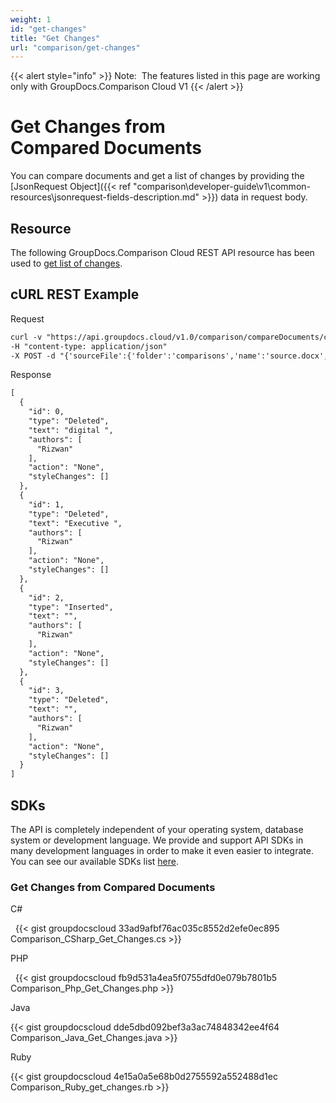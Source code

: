 ```yaml
---
weight: 1
id: "get-changes"
title: "Get Changes"
url: "comparison/get-changes"
---
```


{{< alert style="info" >}}
Note:  The features listed in this page are working only with GroupDocs.Comparison Cloud V1
{{< /alert >}}






# Get Changes from Compared Documents #

You can compare documents and get a list of changes by providing the [JsonRequest Object]({{< ref "comparison\developer-guide\v1\common-resources\jsonrequest-fields-description.md" >}}) data in request body.

## Resource ##

The following GroupDocs.Comparison Cloud REST API resource has been used to [get list of changes](https://apireference.groupdocs.cloud/comparison/#!/Changes/PostChanges).

## cURL REST Example ##





 Request

```html 
curl -v "https://api.groupdocs.cloud/v1.0/comparison/compareDocuments/changes?appsid#XXXX&#x26;signature#XXX-XX" 
-H "content-type: application/json" 
-X POST -d "{'sourceFile':{'folder':'comparisons','name':'source.docx','password':''},'targetFiles':[{'folder':'comparisons','name':'target.docx','password':''}],'settings ':{'generateSummaryPage':true,'showDeletedContent':true,'styleChangeDetection':true,'insertedItemsStyle':{'color':'Blue','beginSeparatorString':'','endSeparatorString':'','bold':false,'italic':false,'strikeThrough':false},'deletedItemsStyle':{'color':'Red','beginSeparatorString':'','endSeparatorString':'','bold':false,'italic':false,'strikeThrough':false},'styleChangedItemsStyle':{'color':'Green','beginSeparatorString':'','endSeparatorString':'','bold':false,'italic':false,'strikeThrough':false},'wordsSeparatorChars':[],'detailLevel':'Low','useFramesForDelInsElements':false,'calculateComponentCoordinates':false,'markDeletedInsertedContentDeep':false},'changes':[{'id':0,'action':'Reject'},{'id':1,'action':'Reject'}]}"
 ```




 Response

```html 
[
  {
    "id": 0,
    "type": "Deleted",
    "text": "digital ",
    "authors": [
      "Rizwan"
    ],
    "action": "None",
    "styleChanges": []
  },
  {
    "id": 1,
    "type": "Deleted",
    "text": "Executive ",
    "authors": [
      "Rizwan"
    ],
    "action": "None",
    "styleChanges": []
  },
  {
    "id": 2,
    "type": "Inserted",
    "text": "",
    "authors": [
      "Rizwan"
    ],
    "action": "None",
    "styleChanges": []
  },
  {
    "id": 3,
    "type": "Deleted",
    "text": "",
    "authors": [
      "Rizwan"
    ],
    "action": "None",
    "styleChanges": []
  }
]
 ```






## SDKs ##

The API is completely independent of your operating system, database system or development language. We provide and support API SDKs in many development languages in order to make it even easier to integrate. You can see our available SDKs list [here](https://github.com/groupdocs-comparison-cloud).

### Get Changes from Compared Documents ###





 C#



  
{{< gist groupdocscloud 33ad9afbf76ac035c8552d2efe0ec895 Comparison_CSharp_Get_Changes.cs >}}







 PHP



  
{{< gist groupdocscloud fb9d531a4ea5f0755dfd0e079b7801b5 Comparison_Php_Get_Changes.php >}}







 Java




{{< gist groupdocscloud dde5dbd092bef3a3ac74848342ee4f64 Comparison_Java_Get_Changes.java >}}







 Ruby




{{< gist groupdocscloud 4e15a0a5e68b0d2755592a552488d1ec Comparison_Ruby_get_changes.rb >}}






